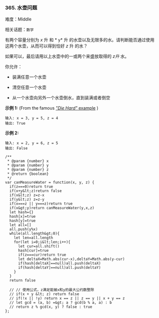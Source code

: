 ### 365. 水壶问题

难度：Middle

相关话题：`数学`

有两个容量分别为 *x* 升 和 * y* 升 的水壶以及无限多的水。请判断能否通过使用这两个水壶，从而可以得到恰好 *z* 升 的水？



如果可以，最后请用以上水壶中的一或两个来盛放取得的 *z升* 水。



你允许：





* 装满任意一个水壶

* 清空任意一个水壶

* 从一个水壶向另外一个水壶倒水，直到装满或者倒空





 **示例 1:**  (From the famous [ *"Die Hard"*  example](https://www.youtube.com/watch?v=BVtQNK_ZUJg)
)





```
输入: x = 3, y = 5, z = 4
输出: True

```

 **示例 2:** 





```
输入: x = 2, y = 6, z = 5
输出: False

```


```
/**
 * @param {number} x
 * @param {number} y
 * @param {number} z
 * @return {boolean}
 */
var canMeasureWater = function(x, y, z) {
  if(z===0)return true
  if(x+y&lt;z)return false
  if(x&lt;z) z=z-x
  if(y&lt;z) z=z-y
  if(x===z || y===z)return true
  if(x&gt;y)return canMeasureWater(y,x,z)
  let hash={}
  hash[x]=true
  hash[y]=true
  let all=[]
  all.push(y%x)
  while(all.length&gt;0){
    let len=all.length
    for(let i=0;i&lt;len;i++){
      let cur=all.shift()
      hash[cur]=true
      if(z===cur)return true
      let deltaX=Math.abs(cur-x),deltaY=Math.abs(y-cur)
      if(hash[deltaX]==null)all.push(deltaX)
      if(hash[deltaY]==null)all.push(deltaY)
    }
  }
  return false
  
  // // 使用公式，z满足能被x和y的最大公约数整除
  // if(x + y &lt; z) return false
  // if(!x || !y) return x == z || z == y || x + y == z
  // let gcd = (a, b) =&gt; a ? gcd(b % a, a) : b
  // return z % gcd(x, y) ? false : true
};



```

